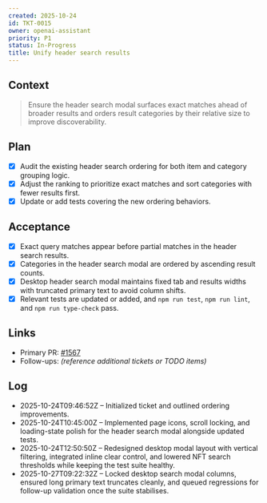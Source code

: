 ```yaml
---
created: 2025-10-24
id: TKT-0015
owner: openai-assistant
priority: P1
status: In-Progress
title: Unify header search results
---
```


## Context

> Ensure the header search modal surfaces exact matches ahead of broader results and orders result categories by their relative size to improve discoverability.

## Plan

- [x] Audit the existing header search ordering for both item and category grouping logic.
- [x] Adjust the ranking to prioritize exact matches and sort categories with fewer results first.
- [x] Update or add tests covering the new ordering behaviors.

## Acceptance

- [x] Exact query matches appear before partial matches in the header search results.
- [x] Categories in the header search modal are ordered by ascending result counts.
- [x] Desktop header search modal maintains fixed tab and results widths with truncated primary text to avoid column shifts.
- [x] Relevant tests are updated or added, and `npm run test`, `npm run lint`, and `npm run type-check` pass.

## Links

- Primary PR: [#1567](https://github.com/6529-Collections/6529seize-frontend/pull/1567)
- Follow-ups: _(reference additional tickets or TODO items)_

## Log

- 2025-10-24T09:46:52Z – Initialized ticket and outlined ordering improvements.
- 2025-10-24T10:45:00Z – Implemented page icons, scroll locking, and loading-state polish for the header search modal alongside updated tests.
- 2025-10-24T12:50:50Z – Redesigned desktop modal layout with vertical filtering, integrated inline clear control, and lowered NFT search thresholds while keeping the test suite healthy.
- 2025-10-27T09:22:32Z – Locked desktop search modal columns, ensured long primary text truncates cleanly, and queued regressions for follow-up validation once the suite stabilises.
